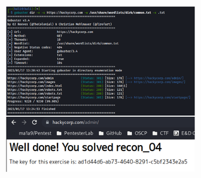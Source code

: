 ![d77f72a0ddad65b868991b52dd504e3b.93790afa-6985-47fd-b564-aa7ba59ed6a9png](../../_resources/d77f72a0ddad65b868991b52dd504e3b.png)   
![4d240587c7c05d390274f717dc61f304.png](../../_resources/4d240587c7c05d390274f717dc61f304.png)